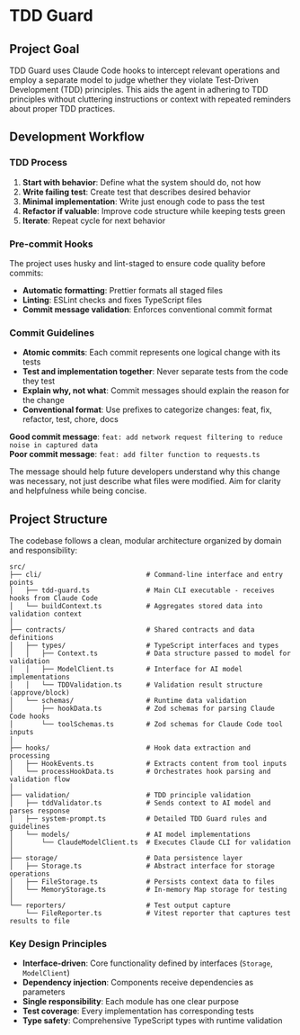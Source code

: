# TDD Guard

## Project Goal

TDD Guard uses Claude Code hooks to intercept relevant operations and employ a separate model to judge whether they violate Test-Driven Development (TDD) principles.
This aids the agent in adhering to TDD principles without cluttering instructions or context with repeated reminders about proper TDD practices.

## Development Workflow

### TDD Process

1. **Start with behavior**: Define what the system should do, not how
2. **Write failing test**: Create test that describes desired behavior
3. **Minimal implementation**: Write just enough code to pass the test
4. **Refactor if valuable**: Improve code structure while keeping tests green
5. **Iterate**: Repeat cycle for next behavior

### Pre-commit Hooks

The project uses husky and lint-staged to ensure code quality before commits:

- **Automatic formatting**: Prettier formats all staged files
- **Linting**: ESLint checks and fixes TypeScript files
- **Commit message validation**: Enforces conventional commit format

### Commit Guidelines

- **Atomic commits**: Each commit represents one logical change with its tests
- **Test and implementation together**: Never separate tests from the code they test
- **Explain why, not what**: Commit messages should explain the reason for the change
- **Conventional format**: Use prefixes to categorize changes: feat, fix, refactor, test, chore, docs

**Good commit message**: `feat: add network request filtering to reduce noise in captured data`  
**Poor commit message**: `feat: add filter function to requests.ts`

The message should help future developers understand why this change was necessary, not just describe what files were modified.
Aim for clarity and helpfulness while being concise.

## Project Structure

The codebase follows a clean, modular architecture organized by domain and responsibility:

```
src/
├── cli/                          # Command-line interface and entry points
│   ├── tdd-guard.ts              # Main CLI executable - receives hooks from Claude Code
│   └── buildContext.ts           # Aggregates stored data into validation context
│
├── contracts/                    # Shared contracts and data definitions
│   ├── types/                    # TypeScript interfaces and types
│   │   ├── Context.ts            # Data structure passed to model for validation
│   │   ├── ModelClient.ts        # Interface for AI model implementations
│   │   └── TDDValidation.ts      # Validation result structure (approve/block)
│   └── schemas/                  # Runtime data validation
│       ├── hookData.ts           # Zod schemas for parsing Claude Code hooks
│       └── toolSchemas.ts        # Zod schemas for Claude Code tool inputs
│
├── hooks/                        # Hook data extraction and processing
│   ├── HookEvents.ts             # Extracts content from tool inputs
│   └── processHookData.ts        # Orchestrates hook parsing and validation flow
│
├── validation/                   # TDD principle validation
│   ├── tddValidator.ts           # Sends context to AI model and parses response
│   ├── system-prompt.ts          # Detailed TDD Guard rules and guidelines
│   └── models/                   # AI model implementations
│       └── ClaudeModelClient.ts  # Executes Claude CLI for validation
│
├── storage/                      # Data persistence layer
│   ├── Storage.ts                # Abstract interface for storage operations
│   ├── FileStorage.ts            # Persists context data to files
│   └── MemoryStorage.ts          # In-memory Map storage for testing
│
└── reporters/                    # Test output capture
    └── FileReporter.ts           # Vitest reporter that captures test results to file
```

### Key Design Principles

- **Interface-driven**: Core functionality defined by interfaces (`Storage`, `ModelClient`)
- **Dependency injection**: Components receive dependencies as parameters
- **Single responsibility**: Each module has one clear purpose
- **Test coverage**: Every implementation has corresponding tests
- **Type safety**: Comprehensive TypeScript types with runtime validation
